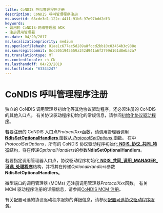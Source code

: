 ```yaml
---
title: CoNDIS 呼叫管理程序注册
description: CoNDIS 呼叫管理程序注册
ms.assetid: 63cde3d1-122c-4411-91b6-97e97bdd2df3
keywords:
- 调用的 CoNDIS-网络管理器 WDK
- 注册调用管理器
ms.date: 04/20/2017
ms.localizationpriority: medium
ms.openlocfilehash: 01ae1c677ac5d289a8fccd2bb10c03454b3c988e
ms.sourcegitcommit: 0cc5051945559a242d941a6f2799d161d8eba2a7
ms.translationtype: MT
ms.contentlocale: zh-CN
ms.lasthandoff: 04/23/2019
ms.locfileid: "63344247"
---
```

# <a name="condis-call-manager-registration"></a>CoNDIS 呼叫管理程序注册





独立的 CoNDIS 调用管理器初始化等其他协议驱动程序，还必须注册的 CoNDIS 的其他入口点。 有关协议驱动程序初始化的常规信息，请参阅[初始化协议驱动程序](initializing-a-protocol-driver.md)。

若要注册的 CoNDIS 入口点*ProtocolXxx*函数，请调用管理器调用[ **NdisSetOptionalHandlers** ](https://msdn.microsoft.com/library/windows/hardware/ff564550)函数从[ *ProtocolSetOptions* ](https://msdn.microsoft.com/library/windows/hardware/ff570269)函数。 在中*ProtocolSetOptions*，所有的 CoNDIS 协议驱动程序初始化[ **NDIS\_协议\_共同\_特征**](https://msdn.microsoft.com/library/windows/hardware/ff566817)结构，将在传递*OptionalHandlers*的参数**NdisSetOptionalHandlers**。

若要指定调用管理器入口点，协议驱动程序初始化[ **NDIS\_共同\_调用\_MANAGER\_可选\_处理程序**](https://msdn.microsoft.com/library/windows/hardware/ff564883)结构，并将其在传递*OptionalHandlers*参数**NdisSetOptionalHandlers**。

微型端口的调用管理器 (MCMs) 还注册调用管理器*ProtocolXxx*函数。 有关 MCM 驱动程序注册的详细信息，请参阅[CoNDIS MCM 注册](condis-mcm-registration.md)。

有关配置可选的协议驱动程序服务的详细信息，请参阅[配置可选协议驱动程序服务](configuring-optional-protocol-driver-services.md)。

 

 





